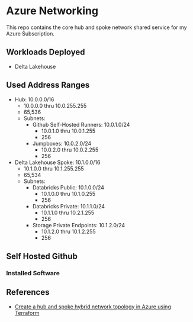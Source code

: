 # Azure Networking

This repo contains the core hub and spoke network shared service for my Azure Subscription.

## Workloads Deployed

- Delta Lakehouse

## Used Address Ranges

- Hub: 10.0.0.0/16
  - 10.0.0.0 thru 10.0.255.255
  - 65,536
  - Subnets:
    - Github Self-Hosted Runners: 10.0.1.0/24
      - 10.0.1.0 thru 10.0.1.255
      - 256
    - Jumpboxes: 10.0.2.0/24
      - 10.0.2.0 thru 10.0.2.255
      - 256
- Delta Lakehouse Spoke: 10.1.0.0/16
    - 10.1.0.0 thru 10.1.255.255
    - 65,534
    - Subnets:
      - Databricks Public: 10.1.0.0/24 
        - 10.1.0.0 thru 10.1.0.255
        - 256
      - Databricks Private: 10.1.1.0/24 
        - 10.1.1.0 thru 10.2.1.255
        - 256
      - Storage Private Endpoints: 10.1.2.0/24 
        - 10.1.2.0 thru 10.1.2.255
        - 256

## Self Hosted Github 

### Installed Software

  

## References

- [Create a hub and spoke hybrid network topology in Azure using Terraform](https://docs.microsoft.com/en-us/azure/developer/terraform/hub-spoke-introduction)